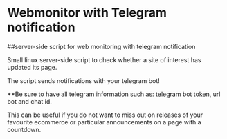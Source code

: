 # Webmonitor with Telegram notification

##server-side script for web monitoring with telegram notification

Small linux server-side script to check whether a site of interest has updated its page.

The script sends notifications with your telegram bot!

**Be sure to have all telegram information such as: telegram bot token, url bot and chat id.

This can be useful if you do not want to miss out on releases of your favourite ecommerce or particular announcements on a page with a countdown.
